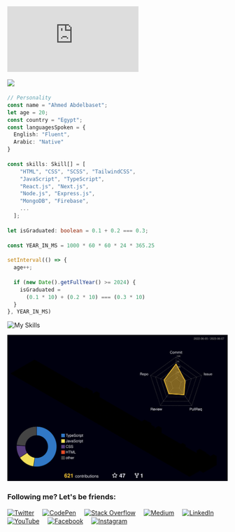 <!--
  Code with ♥️
  © By Ahmed Abdelbaset 
  https://github.com/A7med3bdulBaset

-->

<!-- Terminal: Text Animation -->
![npm i abdlmutii && npx abdlmutii](https://readme-typing-svg.demolab.com?pause=1000&color=FFFFFF&center=false&width=435&lines=>+npx+info+--dev;>+I+am+'Ahmed+Abdelbaset';MERN+Stack+Developer;>+in+love+with+Next.js)

<!-- Profile Views Counter -->
![](https://komarev.com/ghpvc/?username=A7med3bdulBaset)

<!-- Code Snippet -->
```typescript
// Personality 
const name = "Ahmed Abdelbaset";
let age = 20;
const country = "Egypt";
const languagesSpoken = {
  English: "Fluent",
  Arabic: "Native"
}

const skills: Skill[] = [
    "HTML", "CSS", "SCSS", "TailwindCSS", 
    "JavaScript", "TypeScript", 
    "React.js", "Next.js",
    "Node.js", "Express.js",
    "MongoDB", "Firebase",
    ...
  ];

let isGraduated: boolean = 0.1 + 0.2 === 0.3;

const YEAR_IN_MS = 1000 * 60 * 60 * 24 * 365.25

setInterval(() => {
  age++;
  
  if (new Date().getFullYear() >= 2024) {
    isGraduated = 
      (0.1 * 10) + (0.2 * 10) === (0.3 * 10)
  }
}, YEAR_IN_MS)

```
<!-- Skills -->
![My Skills](https://skillicons.dev/icons?i=html,css,sass,js,ts,tailwind,nextjs,react,redux,express,mongodb,firebase,bots,vscode,vite,figma,gulp&theme=dark&perline=6)

<!-- 3D Contributions -->
[![3D](/profile-3d-contrib/profile-night-rainbow.svg)](https://github.com/A7med3bdulBaset)

<!-- Social Links -->
### Following me? Let's be friends:

<a href="https://twitter.com/a7med3bdulbaset" target="blank"><img align="center" src="https://raw.githubusercontent.com/rahuldkjain/github-profile-readme-generator/master/src/images/icons/Social/twitter.svg" alt="Twitter" height="25" width="30" style="margin-right: 15px;"></a>
<a href="https://codepen.io/a7med3bdulbaset" target="blank"><img align="center" src="https://raw.githubusercontent.com/rahuldkjain/github-profile-readme-generator/master/src/images/icons/Social/codepen.svg" alt="CodePen" height="25" width="30" style="margin-right: 15px;"></a>
<a href="https://stackoverflow.com/users/a7med3bdulbaset" target="blank"><img align="center" src="https://raw.githubusercontent.com/rahuldkjain/github-profile-readme-generator/master/src/images/icons/Social/stack-overflow.svg" alt="Stack Overflow" height="25" width="30" style="margin-right: 15px;"></a>
<a href="https://medium.com/@a7med3bdulbaset" target="blank"><img align="center" src="https://raw.githubusercontent.com/rahuldkjain/github-profile-readme-generator/master/src/images/icons/Social/medium.svg" alt="Medium" height="25" width="30" style="margin-right: 15px;"></a>
<a href="https://linkedin.com/in/a7med3bdulbaset" target="blank"><img align="center" src="https://raw.githubusercontent.com/rahuldkjain/github-profile-readme-generator/master/src/images/icons/Social/linked-in-alt.svg" alt="LinkedIn" height="25" width="30" style="margin-right: 15px;"></a>
<a href="https://www.youtube.com/c/a7med3bdulbaset" target="blank"><img align="center" src="https://raw.githubusercontent.com/rahuldkjain/github-profile-readme-generator/master/src/images/icons/Social/youtube.svg" alt="YouTube" height="25" width="30" style="margin-right: 15px;"></a>
<a href="https://fb.com/a7med3bdulbaset" target="blank"><img align="center" src="https://raw.githubusercontent.com/rahuldkjain/github-profile-readme-generator/master/src/images/icons/Social/facebook.svg" alt="Facebook" height="25" width="30" style="margin-right: 15px;"></a>
<a href="https://instagram.com/a7med3bdulbaset" target="blank"><img align="center" src="https://raw.githubusercontent.com/rahuldkjain/github-profile-readme-generator/master/src/images/icons/Social/instagram.svg" alt="Instagram" height="25" width="30" style="margin-right: 15px;"></a>




